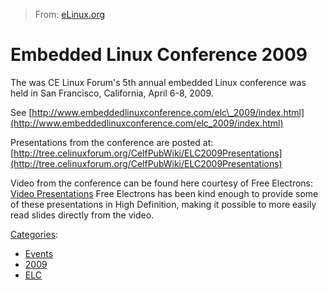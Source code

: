 > From: [eLinux.org](http://eLinux.org/Embedded_Linux_Conference_2009 "http://eLinux.org/Embedded_Linux_Conference_2009")


# Embedded Linux Conference 2009



The was CE Linux Forum's 5th annual embedded Linux conference was held
in San Francisco, California, April 6-8, 2009.

See
[http://www.embeddedlinuxconference.com/elc\_2009/index.html](http://www.embeddedlinuxconference.com/elc_2009/index.html)

Presentations from the conference are posted at:
[http://tree.celinuxforum.org/CelfPubWiki/ELC2009Presentations](http://tree.celinuxforum.org/CelfPubWiki/ELC2009Presentations)

Video from the conference can be found here courtesy of Free Electrons:
[Video Presentations](http://free-electrons.com/blog/elc-2009-videos/)
Free Electrons has been kind enough to provide some of these
presentations in High Definition, making it possible to more easily read
slides directly from the video.


[Categories](http://eLinux.org/Special:Categories "Special:Categories"):

-   [Events](http://eLinux.org/Category:Events "Category:Events")
-   [2009](http://eLinux.org/Category:2009 "Category:2009")
-   [ELC](http://eLinux.org/Category:ELC "Category:ELC")

